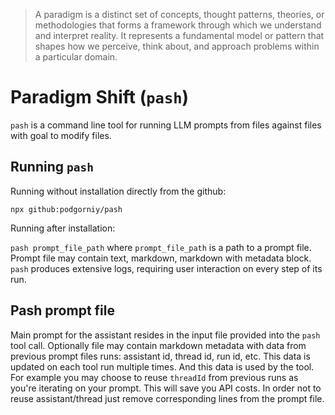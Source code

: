 > A paradigm is a distinct set of concepts, thought patterns, theories, or methodologies that forms a framework through which we understand and interpret reality. It represents a fundamental model or pattern that shapes how we perceive, think about, and approach problems within a particular domain.

# Paradigm Shift (`pash`)

`pash` is a command line tool for running LLM prompts from files against files with goal to modify files.


## Running `pash`

Running without installation directly from the github:

```
npx github:podgorniy/pash
```

Running after installation:

`pash prompt_file_path` where `prompt_file_path` is a path to a prompt file. Prompt file may contain text, markdown, markdown with metadata block. `pash` produces extensive logs, requiring user interaction on every step of its run.

## Pash prompt file

Main prompt for the assistant resides in the input file provided into the `pash` tool call. Optionally file may contain markdown metadata with data from previous prompt files runs: assistant id, thread id, run id, etc. This data is updated on each tool run multiple times. And this data is used by the tool. For example you may choose to reuse `threadId` from previous runs as you're iterating on your prompt. This will save you API costs. In order not to reuse assistant/thread just remove corresponding lines from the prompt file.
